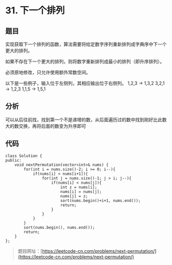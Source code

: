 # 31. 下一个排列

## 题目

实现获取下一个排列的函数，算法需要将给定数字序列重新排列成字典序中下一个更大的排列。

如果不存在下一个更大的排列，则将数字重新排列成最小的排列（即升序排列）。

必须原地修改，只允许使用额外常数空间。

以下是一些例子，输入位于左侧列，其相应输出位于右侧列。
1,2,3 → 1,3,2
3,2,1 → 1,2,3
1,1,5 → 1,5,1

## 分析

可以从后往前找，找到第一个不是递增的数，从后面遍历过的数中找到刚好比此数大的数交换，再将后面的数变为升序即可

## 代码

	class Solution {
	public:
	    void nextPermutation(vector<int>& nums) {
	        for(int i = nums.size()-2; i >= 0; i--){
	            if(nums[i] < nums[i+1]){
	                for(int j = nums.size()-1; j > i; j--){
	                    if(nums[i] < nums[j]){
	                        int z = nums[i];
	                        nums[i] = nums[j];
	                        nums[j] = z;
	                        sort(nums.begin()+i+1, nums.end());
	                        return;
	                    }
	                }
	            }
	        }
	        sort(nums.begin(), nums.end());
	        return;
	    }
	};

> 题目网址：[https://leetcode-cn.com/problems/next-permutation/](https://leetcode-cn.com/problems/next-permutation/)